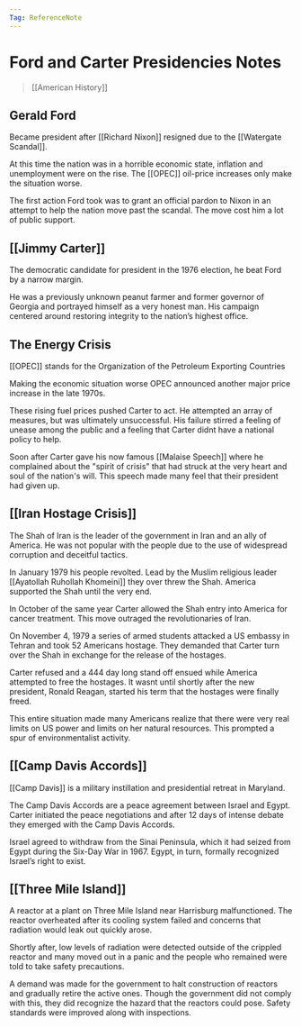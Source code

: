```yaml
---
Tag: ReferenceNote
---
```

# Ford and Carter Presidencies Notes
> [[American History]]
## Gerald Ford
Became president after [[Richard Nixon]] resigned due to the [[Watergate Scandal]].

At this time the nation was in a horrible economic state, inflation and unemployment were on the rise. The [[OPEC]] oil-price increases only make the situation worse.

The first action Ford took was to grant an official pardon to Nixon in an attempt to help the nation move past the scandal. The move cost him a lot of public support.

## [[Jimmy Carter]]
The democratic candidate for president in the 1976 election, he beat Ford by a narrow margin.

He was a previously unknown peanut farmer and former governor of Georgia and portrayed himself as a very honest man. His campaign centered around restoring integrity to the nation’s highest office.

## The Energy Crisis
[[OPEC]] stands for the Organization of the Petroleum Exporting Countries

Making the economic situation worse OPEC announced another major price increase in the late 1970s.

These rising fuel prices pushed Carter to act. He attempted an array of measures, but was ultimately unsuccessful. His failure stirred a feeling of unease among the public and a feeling that Carter didnt have a national policy to help.

Soon after Carter gave his now famous [[Malaise Speech]] where he complained about the "spirit of crisis" that had struck at the very heart and soul of the nation's will. This speech made many feel that their president had given up.

## [[Iran Hostage Crisis]]
The Shah of Iran is the leader of the government in Iran and an ally of America. He was not popular with the people due to the use of widespread corruption and deceitful tactics.

In January 1979 his people revolted. Lead by the Muslim religious leader [[Ayatollah Ruhollah Khomeini]] they over threw the Shah. America supported the Shah until the very end.

In October of the same year Carter allowed the Shah entry into America for cancer treatment. This move outraged the revolutionaries of Iran.

On November 4, 1979 a series of armed students attacked a US embassy in Tehran and took 52 Americans hostage. They demanded that Carter turn over the Shah in exchange for the release of the hostages.

Carter refused and a 444 day long stand off ensued while America attempted to free the hostages. It wasnt until shortly after the new president, Ronald Reagan, started his term that the hostages were finally freed. 

This entire situation made many Americans realize that there were very real limits on US power and limits on her natural resources. This prompted a spur of environmentalist activity.

## [[Camp Davis Accords]]
[[Camp Davis]] is a military instillation and presidential retreat in Maryland.

The Camp Davis Accords are a peace agreement between Israel and Egypt. Carter initiated the peace negotiations and after 12 days of intense debate they emerged with the Camp Davis Accords. 

Israel agreed to withdraw from the Sinai Peninsula, which it had seized from Egypt during the Six-Day War in 1967. Egypt, in turn, formally recognized Israel’s right to exist.

## [[Three Mile Island]]
A reactor at a plant on Three Mile Island near Harrisburg malfunctioned. The reactor overheated after its cooling system failed and concerns that radiation would leak out quickly arose.

Shortly after, low levels of radiation were detected outside of the crippled reactor and many moved out in a panic and the people who remained were told to take safety precautions.

A demand was made for the government to halt construction of reactors and gradually retire the active ones. Though the government did not comply with this, they did recognize the hazard that the reactors could pose. Safety standards were improved along with inspections.